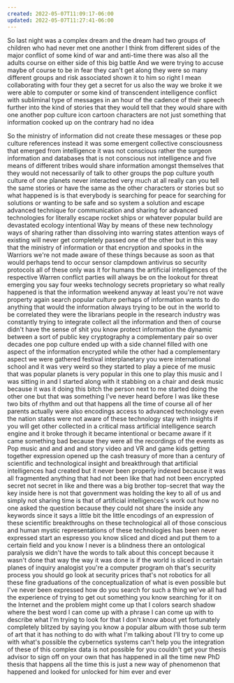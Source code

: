 ```yaml
---
created: 2022-05-07T11:09:17-06:00
updated: 2022-05-07T11:27:41-06:00
---
```


So last night was a complex dream and the dream had two groups of children who had never met one another I think from different sides of the major conflict of some kind of war and anti-time there was also all the adults course on either side of this big battle And we were trying to accuse maybe of course to be in fear they can't get along they were so many different groups and risk associated shown it to him so right I mean collaborating with four they get a secret for us also the way we broke it we were able to computer or some kind of transcendent intelligence conflict with subliminal type of messages in an hour of the cadence of their speech further into the kind of stories that they would tell that they would share with one another pop culture icon cartoon characters are not just something that information cooked up on the contrary had no idea

 So the ministry of information did not create these messages or these pop culture references instead it was some emergent collective consciousness that emerged from intelligence it was not conscious rather the surgeon information and databases that is not conscious not intelligence and five means of different tribes would share information amongst themselves that they would not necessarily of talk to other groups the pop culture youth culture of one planets never interacted very much at all really can you tell the same stories or have the same as the other characters or stories but so what happened is is that everybody is searching for peace for searching for solutions or wanting to be safe and so system a solution and escape advanced technique for communication and sharing for advanced technologies for literally escape rocket ships or whatever popular build are devastated ecology intentional Way by means of these new technology ways of sharing rather than dissolving into warring states attention ways of existing will never get completely passed one of the other but in this way that the ministry of information or that encryption and spooks in the Warriors we're not made aware of these things because as soon as that would perhaps tend to occur sensor clampdown antivirus so security protocols all of these only was it for humans the artificial intelligences of the respective Warren conflict parties will always be on the lookout for threat emerging you say four weeks technology secrets proprietary so what really happened is that the information weekend anyway at least you're not wave property again search popular culture perhaps of information wants to do anything that would the information always trying to be out in the world to be correlated they were the librarians people in the research industry was constantly trying to integrate collect all the information and then of course didn't have the sense of shit you know protect information the dynamic between a sort of public key cryptography a complementary pair so over decades one pop culture ended up with a side channel filled with one aspect of the information encrypted while the other had a complementary aspect we were gathered festival interplanetary you were international school and it was very weird so they started to play a piece of me music that was popular planets is very popular in this one to play this music and I was sitting in and I started along with it stabbing on a chair and desk music because it was it doing this bitch the person next to me started doing the other one but that was something I've never heard before I was like these two bits of rhythm and out that happens all the time of course all of her parents actually were also encodings access to advanced technology even the nation states were not aware of these technology stay with insights if you will get other collected in a critical mass artificial intelligence search engine and it broke through it became intentional or became aware if it came something bad because they were all the recordings of the events as Pop music and and and and story video and VR and game kids getting together expression opened up the cash treasury of more than a century of scientific and technological insight and breakthrough that artificial intelligences had created but it never been properly indexed because it was all fragmented anything that had not been like that had not been encrypted secret not secret in like and there was a big brother top-secret that way the key inside here is not that government was holding the key to all of us and simply not sharing time is that of artificial intelligences's work out how no one asked the question because they could not share the inside any keywords since it says a little bit the little encodings of an expression of these scientific breakthroughs on these technological all of those conscious and human mystic representations of these technologies has been never expressed start an espresso you know sliced and diced and put them to a certain field and you know I never is a blindness there an ontological paralysis we didn't have the words to talk about this concept because it wasn't done that way the way it was done is if the world is sliced in certain planes of inquiry analogist you're a computer program oh that's security process you should go look at security prices that's not robotics for all these fine graduations of the conceptualization of what is even possible but I've never been expressed how do you search for such a thing we've all had the experience of trying to get out something you know searching for it on the Internet and the problem might come up that I colors search shadow where the best word I can come up with a phrase I can come up with to describe what I'm trying to look for that I don't know about yet fortunately completely blitzed by saying you know a popular album with those sub term of art that it has nothing to do with what I'm talking about I'll try to come up with what's possible the cybernetics systems can't help you the integration of these of this complex data is not possible for you couldn't get your thesis advisor to sign off on your own that has happened in all the time new PhD thesis that happens all the time this is just a new way of phenomenon that happened and looked for unlocked for him ever and ever
